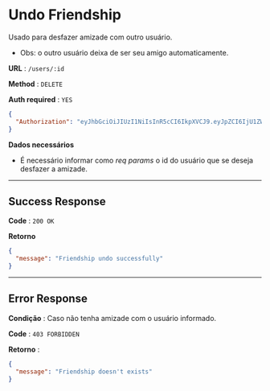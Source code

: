 # Undo Friendship

Usado para desfazer amizade com outro usuário.

- Obs: o outro usuário deixa de ser seu amigo automaticamente.

**URL** : `/users/:id`

**Method** : `DELETE`

**Auth required** : `YES`

```json
{
  "Authorization": "eyJhbGciOiJIUzI1NiIsInR5cCI6IkpXVCJ9.eyJpZCI6IjU1ZWFhOTI4LWY2ZDctNDMwMi1iNGY5LWE5NWU1Y2E3ZTc5MyIsImlhdCI6MTYyNDEzMDE5MywiZXhwIjoxNjI0MjE2NTkzfQ.Cxh1y1LMcTqcj3MJ3qKPiy0wI2NffjrY5JMsTZtOq8o"
}
```

**Dados necessários**

- É necessário informar como _req params_ o id do usuário que se deseja desfazer a amizade.

---

## Success Response

**Code** : `200 OK`

**Retorno**

```json
{
  "message": "Friendship undo successfully"
}
```

---

## Error Response

**Condição** : Caso não tenha amizade com o usuário informado.

**Code** : `403 FORBIDDEN`

**Retorno** :

```json
{
  "message": "Friendship doesn't exists"
}
```
